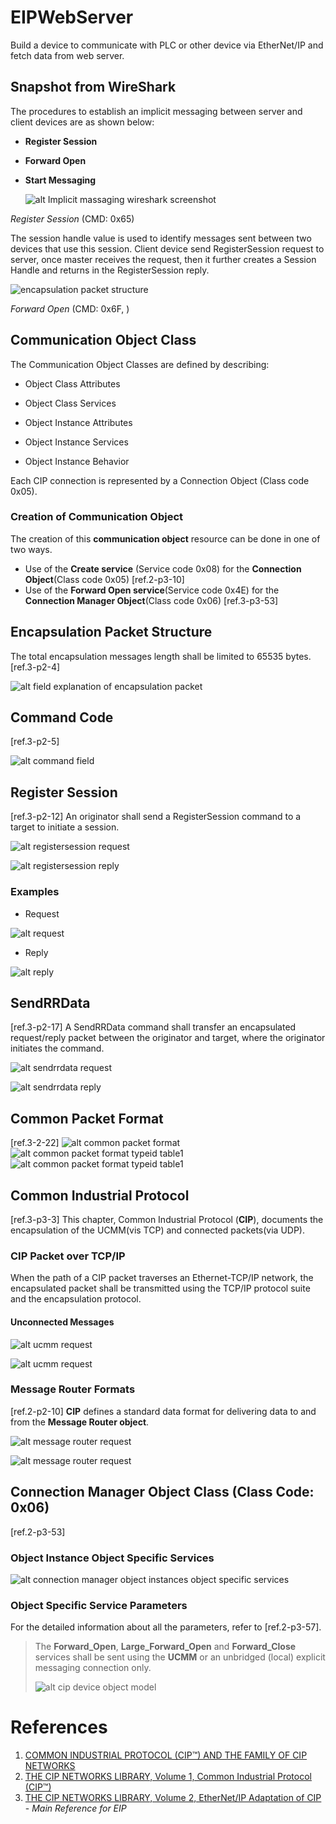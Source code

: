 # EIPWebServer
Build a device to communicate with PLC or other device via EtherNet/IP and fetch data from web server.



## Snapshot from WireShark

The procedures to establish an implicit messaging between server and client devices are as shown below:

* **Register Session**

* **Forward Open**

* **Start Messaging**

  

  ![alt Implicit massaging wireshark screenshot](/images/ImplicitMessagingSnapshot.png)



*Register Session* (CMD: 0x65)

The session handle value is used to identify messages sent between two devices that use this session. Client device send RegisterSession request to server, once master receives the request, then it further creates a Session Handle and returns in the RegisterSession reply.

![encapsulation packet structure](/images/EncapsulatePacketStructure.png)



*Forward Open* (CMD: 0x6F, )



## Communication Object Class

The Communication Object Classes are defined by describing:

* Object Class Attributes

* Object Class Services

* Object Instance Attributes

* Object Instance Services

* Object Instance Behavior 

Each CIP connection is represented by a Connection Object (Class code 0x05).

### Creation of Communication Object

The creation of this **communication object** resource can be done in one of two ways. 

* Use of the **Create service** (Service code 0x08) for the **Connection Object**(Class code 0x05) [ref.2-p3-10]
* Use of the **Forward Open service**(Service code 0x4E) for the **Connection Manager Object**(Class code 0x06) [ref.3-p3-53]



## Encapsulation Packet Structure

The total encapsulation messages length shall be limited to 65535 bytes. [ref.3-p2-4]

![alt field explanation of encapsulation packet](/images/EncapsulatePacketFieldExplanation.png)



## Command Code

[ref.3-p2-5]

![alt command field](/images/EncapsulateCommandField.png)



## Register Session

[ref.3-p2-12] An originator shall send a RegisterSession command to a target to initiate a session. 

![alt registersession request](/images/RegisterSessionRequest.png)

![alt registersession reply](/images/RegisterSessionReply.png)

### Examples

* Request

![alt request](/images/RegisterSessionRequestScreenshot.png)



* Reply

![alt reply](/images/RegisterSessionReplyScreenshot.png)


## SendRRData

[ref.3-p2-17] A SendRRData command shall transfer an encapsulated request/reply packet between the
originator and target, where the originator initiates the command. 

![alt sendrrdata request](/images/SendRRDataRequest.png)

![alt sendrrdata reply](/images/SendRRDataReply.png)



## Common Packet Format

[ref.3-2-22] 
![alt common packet format](/images/CommonPacketFormat.png)
![alt common packet format typeid table1](/images/CommonPacketFormatTypeIDTable1.png)
![alt common packet format typeid table1](/images/CommonPacketFormatTypeIDTable2.png)



## Common Industrial Protocol

[ref.3-p3-3] This chapter, Common Industrial Protocol (**CIP**), documents the encapsulation of the UCMM(vis TCP) and connected packets(via UDP).

### CIP Packet over TCP/IP
When the path of a CIP packet traverses an Ethernet-TCP/IP network, the encapsulated packet
shall be transmitted using the TCP/IP protocol suite and the encapsulation protocol.

#### Unconnected Messages
![alt ucmm request](/images/UCMMRequest.png)

![alt ucmm request](/images/UCMMReply.png)



### Message Router Formats

[ref.2-p2-10] **CIP** defines a standard data format for delivering data to and from the **Message Router object**. 

![alt message router request](/images/MessageRouterRequestFormat.png)

![alt message router request](/images/MessageRouterReplyFormat.png)



## Connection Manager Object Class	(Class Code: 0x06)

[ref.2-p3-53] 



### Object Instance Object Specific Services

![alt connection manager object instances object specific services](/images/ConnectionManagerObjectInstanceSpecificServices.png)



### Object Specific Service Parameters

For the detailed information about all the parameters, refer to [ref.2-p3-57].

>  The **Forward_Open**, **Large_Forward_Open** and **Forward_Close** services shall be sent using the
>  **UCMM** or an unbridged (local) explicit messaging connection only.
>   
> ![alt cip device object model](/images/CIPDeviceObjectModel.png)


# References

1.  [COMMON INDUSTRIAL PROTOCOL (CIP™) AND THE FAMILY OF CIP NETWORKS](/manuals/CIP.pdf)
2.  [THE CIP NETWORKS LIBRARY, Volume 1, Common Industrial Protocol (CIP™)](/manuals/CIP%20Vol1_3.3.pdf) 
3. [THE CIP NETWORKS LIBRARY, Volume 2, EtherNet/IP Adaptation of CIP](/manuals/CIP%20Vol2_1.4.pdf) - *Main Reference for EIP*



